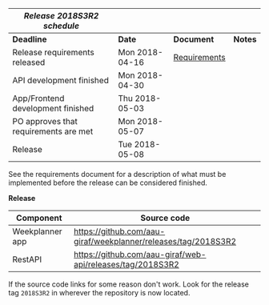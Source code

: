 | **_Release 2018S3R2 schedule_**        |                 |                                                   |           |
|----------------------------------------|-----------------| --------------------------------------------------|-----------| 
| **Deadline**                           | **Date**        | **Document**                                      | **Notes** |
| Release requirements released          | Mon 2018-04-16  | [Requirements](requirements.md) |           |
| API development finished               | Mon 2018-04-30  |                                                   |           | 
| App/Frontend development finished      | Thu 2018-05-03  |                                                   |           |
| PO approves that requirements are met  | Mon 2018-05-07  |                                                   |           |
| Release                                | Tue 2018-05-08  |                                                   |           |

See the requirements document for a description of what must be implemented before the release can be considered finished. 

 **Release**

|**Component**   |**Source code**                                                   |
| -------------- |------------------------------------------------------------------|
|Weekplanner app | https://github.com/aau-giraf/weekplanner/releases/tag/2018S3R2   |
|RestAPI         | https://github.com/aau-giraf/web-api/releases/tag/2018S3R2       |

If the source code links for some reason don't work. Look for the release tag `2018S3R2` in wherever the repository is now located.

